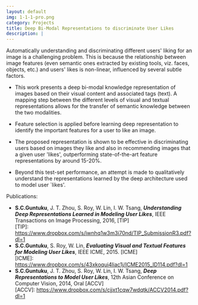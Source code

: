 ```yaml
---
layout: default
img: 1-1-1-pro.png
category: Projects
title: Deep Bi-Modal Representations to discriminate User Likes
description: |
---
```


Automatically understanding and discriminating different users' liking for an image is a challenging problem. This is because the relationship between image features (even semantic ones extracted by existing tools, viz. faces, objects, etc.) and users' likes is non-linear, influenced by several subtle factors.   

  * This work presents a deep bi-modal knowledge representation of images based on their visual content and associated tags (text). A mapping step between the different levels of visual and textual representations allows for the transfer of semantic knowledge between the two modalities.   

  * Feature selection is applied before learning deep representation to identify the important features for a user to like an image.    
  
  * The proposed representation is shown to be effective in discriminating users based on images they like and also in recommending images that a given user 'likes', outperforming state-of-the-art feature representations by around 15-20%.    
  
  * Beyond this test-set performance, an attempt is made to qualitatively understand the representations learned by the deep architecture used to model user `likes'.   
  
Publications:
  + **S.C.Guntuku**, J. T. Zhou, S. Roy, W. Lin, I. W. Tsang, **_Understanding Deep Representations Learned in Modeling User Likes_**, IEEE Transactions on Image Processing, 2016, [TIP]  
      [TIP]: https://www.dropbox.com/s/iwnhq1w3m3i70nd/TIP_SubmissionR3.pdf?dl=1
  + **S.C.Guntuku**, S. Roy, W. Lin, **_Evaluating Visual and Textual Features for Modeling User Likes_**, IEEE ICME,  2015. [ICME]   
      [ICME]: https://www.dropbox.com/s/43xkoqui4liac1j/ICME2015_ID114.pdf?dl=1
+ **S.C.Guntuku**, J. T. Zhou, S. Roy, W. Lin, I. W. Tsang,  **_Deep Representations to Model User Likes_**, 12th Asian Conference on Computer Vision, 2014, Oral [ACCV]   
      [ACCV]: https://www.dropbox.com/s/cjjxt1cqw7wdqtk/ACCV2014.pdf?dl=1
